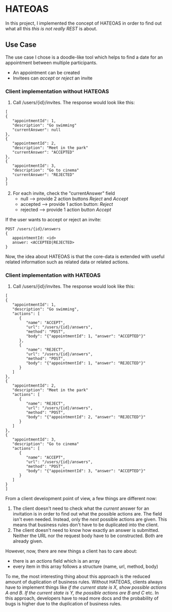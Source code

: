 # HATEOAS
In this project, I implemented the concept of HATEOAS in order to find out what all this *this is not really REST*
is about.

## Use Case
The use case I chose is a doodle-like tool which helps to find a date for an appointment between multiple participants.

- An appointment can be created
- Invitees can *accept* or *reject* an invite

### Client implementation without HATEOAS

1. Call /users/{id}/invites. The response would look like this:

```
[
{ 
   "appointmentId": 1,
   "description": "Go swimming"
   "currentAnswer": null
},
{ 
   "appointmentId": 2,
   "description": "Meet in the park"
   "currentAnswer": "ACCEPTED"
},
{ 
   "appointmentId": 3,
   "description": "Go to cinema"
   "currentAnswer": "REJECTED"
}
]
```

2. For each invite, check the "currentAnswer" field
    - null --> provide 2 action buttons *Reject* and *Accept*
    - accepted --> provide 1 action button: *Reject*
    - rejected --> provide 1 action button *Accept*
   
If the user wants to accept or reject an invite:
```
POST /users/{id}/answers
{
   appointmentId: <id>
   answer: <ACCEPTED|REJECTED>
}
```

Now, the idea about HATEOAS is that the core-data is extended with useful related information such as related data
or related actions.

### Client implementation with HATEOAS

1. Call /users/{id}/invites. The response would look like this:

```
[
{ 
   "appointmentId": 1,
   "description": "Go swimming",
   "actions": [
      {
         "name": "ACCEPT",
         "url": "/users/{id}/answers",
         "method": "POST",
         "body": "{"appointmentId": 1, "answer": "ACCEPTED"}"
      },
      {
         "name": "REJECT",
         "url": "/users/{id}/answers",
         "method": "POST",
         "body": "{"appointmentId": 1, "answer": "REJECTED"}"
      }
   ]
},
{ 
   "appointmentId": 2,
   "description": "Meet in the park"
   "actions": [
      {
         "name": "REJECT",
         "url": "/users/{id}/answers",
         "method": "POST",
         "body": "{"appointmentId": 2, "answer": "REJECTED"}"
      }
   ]
},
{ 
   "appointmentId": 3,
   "description": "Go to cinema"
   "actions": [
      {
         "name": "ACCEPT",
         "url": "/users/{id}/answers",
         "method": "POST",
         "body": "{"appointmentId": 3, "answer": "ACCEPTED"}"
      }
   ]
}
]
```

From a client development point of view, a few things are different now:
1. The client doesn't need to check what the *current* answer for an invitation is in order to find out what the possible 
  actions are. The field isn't even needed. Instead, only the *next* possible actions are given. This means that business rules 
  don't have to be duplicated into the client.
2. The client doesn't need to know how exactly an answer is submitted. Neither the URL nor the request body have to 
  be constructed. Both are already given.
   
However, now, there are new things a client has to care about:
- there is an *actions* field which is an array
- every item in this array follows a structure (name, url, method, body)

To me, the most interesting thing about this approach is the reduced amount of duplication of business rules.
Without HATEOAS, clients always have to implement things like *if the current state is X, show possible actions A and B*.
*If the current state is Y, the possible actions are B and C* etc. In this approach, developers have to read more docs
and the probability of bugs is higher due to the duplication of business rules.